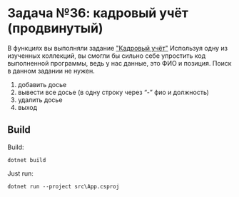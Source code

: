 ﻿# Задача №36: кадровый учёт (продвинутый)
В функциях вы выполняли задание ["Кадровый учёт"](../Task28/README.md)
Используя одну из изученных коллекций, вы смогли бы сильно себе упростить код выполненной программы, ведь у нас данные, это ФИО и позиция.
Поиск в данном задании не нужен.

1. добавить досье
2. вывести все досье (в одну строку через “-” фио и должность)
3. удалить досье
4. выход

## Build

Build:
```
dotnet build
```

Just run:
```
dotnet run --project src\App.csproj
```

